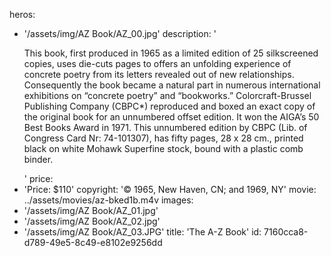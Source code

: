 heros:
  - '/assets/img/AZ Book/AZ_00.jpg'
description: '<p>This book, first produced in 1965 as a limited edition of 25 silkscreened copies, uses die-cuts pages to offers an unfolding experience of concrete poetry from its letters revealed out of new relationships. Consequently the book became a natural part in numerous international exhibitions on “concrete poetry” and “bookworks.” Colorcraft-Brussel Publishing Company (CBPC*) reproduced and boxed an exact copy of the original book for an unnumbered offset edition. It won the AIGA’s 50 Best Books Award in 1971. This unnumbered edition by CBPC (Lib. of Congress Card Nr: 74-101307), has fifty pages, 28 x 28 cm., printed black on white Mohawk Superfine stock, bound with a plastic comb binder.<br></p>'
price:
  - 'Price: $110'
copyright: '© 1965, New Haven, CN; and 1969, NY'
movie: ../assets/movies/az-bked1b.m4v
images:
  - '/assets/img/AZ Book/AZ_01.jpg'
  - '/assets/img/AZ Book/AZ_02.jpg'
  - '/assets/img/AZ Book/AZ_03.JPG'
title: 'The A-Z Book'
id: 7160cca8-d789-49e5-8c49-e8102e9256dd
